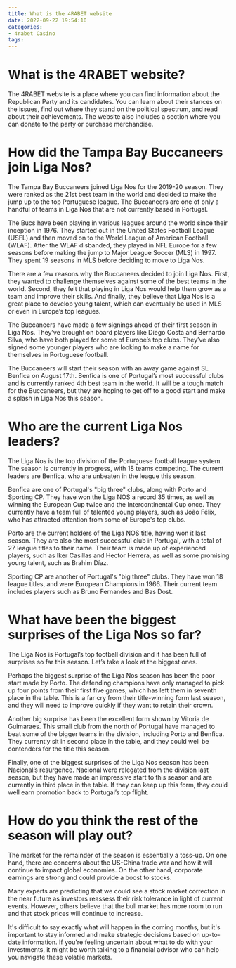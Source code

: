 ```yaml
---
title: What is the 4RABET website 
date: 2022-09-22 19:54:10
categories:
- 4rabet Casino
tags:
---
```



#  What is the 4RABET website? 

The 4RABET website is a place where you can find information about the Republican Party and its candidates. You can learn about their stances on the issues, find out where they stand on the political spectrum, and read about their achievements. The website also includes a section where you can donate to the party or purchase merchandise.

#  How did the Tampa Bay Buccaneers join Liga Nos? 

The Tampa Bay Buccaneers joined Liga Nos for the 2019-20 season. They were ranked as the 21st best team in the world and decided to make the jump up to the top Portuguese league. The Buccaneers are one of only a handful of teams in Liga Nos that are not currently based in Portugal.

The Bucs have been playing in various leagues around the world since their inception in 1976. They started out in the United States Football League (USFL) and then moved on to the World League of American Football (WLAF). After the WLAF disbanded, they played in NFL Europe for a few seasons before making the jump to Major League Soccer (MLS) in 1997. They spent 19 seasons in MLS before deciding to move to Liga Nos.

There are a few reasons why the Buccaneers decided to join Liga Nos. First, they wanted to challenge themselves against some of the best teams in the world. Second, they felt that playing in Liga Nos would help them grow as a team and improve their skills. And finally, they believe that Liga Nos is a great place to develop young talent, which can eventually be used in MLS or even in Europe’s top leagues.

The Buccaneers have made a few signings ahead of their first season in Liga Nos. They’ve brought on board players like Diego Costa and Bernardo Silva, who have both played for some of Europe’s top clubs. They’ve also signed some younger players who are looking to make a name for themselves in Portuguese football.

The Buccaneers will start their season with an away game against SL Benfica on August 17th. Benfica is one of Portugal’s most successful clubs and is currently ranked 4th best team in the world. It will be a tough match for the Buccaneers, but they are hoping to get off to a good start and make a splash in Liga Nos this season.

#  Who are the current Liga Nos leaders? 

The Liga Nos is the top division of the Portuguese football league system. The season is currently in progress, with 18 teams competing. The current leaders are Benfica, who are unbeaten in the league this season.

Benfica are one of Portugal's "big three" clubs, along with Porto and Sporting CP. They have won the Liga NOS a record 35 times, as well as winning the European Cup twice and the Intercontinental Cup once. They currently have a team full of talented young players, such as João Félix, who has attracted attention from some of Europe's top clubs.

Porto are the current holders of the Liga NOS title, having won it last season. They are also the most successful club in Portugal, with a total of 27 league titles to their name. Their team is made up of experienced players, such as Iker Casillas and Hector Herrera, as well as some promising young talent, such as Brahim Díaz.

Sporting CP are another of Portugal's "big three" clubs. They have won 18 league titles, and were European Champions in 1966. Their current team includes players such as Bruno Fernandes and Bas Dost.

#  What have been the biggest surprises of the Liga Nos so far? 

The Liga Nos is Portugal’s top football division and it has been full of surprises so far this season. Let’s take a look at the biggest ones.

Perhaps the biggest surprise of the Liga Nos season has been the poor start made by Porto. The defending champions have only managed to pick up four points from their first five games, which has left them in seventh place in the table. This is a far cry from their title-winning form last season, and they will need to improve quickly if they want to retain their crown.

Another big surprise has been the excellent form shown by Vitoria de Guimaraes. This small club from the north of Portugal have managed to beat some of the bigger teams in the division, including Porto and Benfica. They currently sit in second place in the table, and they could well be contenders for the title this season.

Finally, one of the biggest surprises of the Liga Nos season has been Nacional’s resurgence. Nacional were relegated from the division last season, but they have made an impressive start to this season and are currently in third place in the table. If they can keep up this form, they could well earn promotion back to Portugal’s top flight.

#  How do you think the rest of the season will play out?

The market for the remainder of the season is essentially a toss-up. On one hand, there are concerns about the US-China trade war and how it will continue to impact global economies. On the other hand, corporate earnings are strong and could provide a boost to stocks.

Many experts are predicting that we could see a stock market correction in the near future as investors reassess their risk tolerance in light of current events. However, others believe that the bull market has more room to run and that stock prices will continue to increase.

It's difficult to say exactly what will happen in the coming months, but it's important to stay informed and make strategic decisions based on up-to-date information. If you're feeling uncertain about what to do with your investments, it might be worth talking to a financial advisor who can help you navigate these volatile markets.